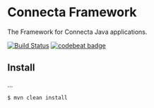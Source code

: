 # Connecta Framework

The Framework for Connecta Java applications.

[![Build Status](https://travis-ci.org/connecta-solutions/connecta-framework.svg?branch=master)](https://travis-ci.org/connecta-solutions/connecta-framework)
[![codebeat badge](https://codebeat.co/badges/8696c6da-decc-46b7-a6d2-b450bc090b03)](https://codebeat.co/projects/github-com-connecta-solutions-connecta-framework)

## Install

...

```
$ mvn clean install
```
